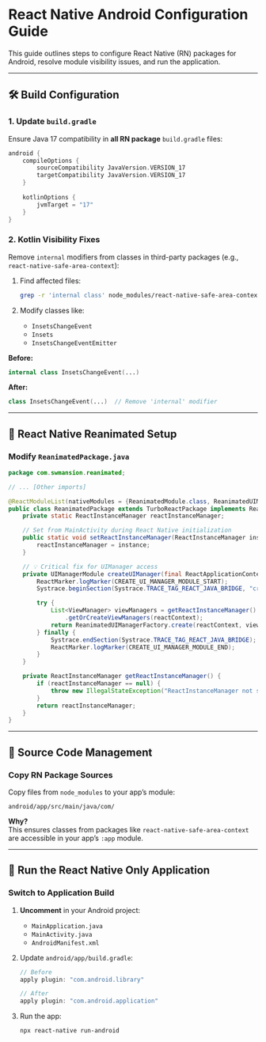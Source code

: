  # React Native Android Configuration Guide

This guide outlines steps to configure React Native (RN) packages for Android, resolve module visibility issues, and run the application.

---

## 🛠️ Build Configuration

### 1. Update `build.gradle`
Ensure Java 17 compatibility in **all RN package** `build.gradle` files:

```groovy
android {
    compileOptions {
        sourceCompatibility JavaVersion.VERSION_17
        targetCompatibility JavaVersion.VERSION_17
    }
    
    kotlinOptions {
        jvmTarget = "17"
    }
}
```

### 2. Kotlin Visibility Fixes
Remove `internal` modifiers from classes in third-party packages (e.g., `react-native-safe-area-context`):

1. Find affected files:
   ```bash
   grep -r 'internal class' node_modules/react-native-safe-area-context/android/src/
   ```

2. Modify classes like:
   - `InsetsChangeEvent`
   - `Insets`
   - `InsetsChangeEventEmitter`

**Before:**
```kotlin
internal class InsetsChangeEvent(...)
```

**After:**
```kotlin
class InsetsChangeEvent(...)  // Remove 'internal' modifier
```

---

## 🔄 React Native Reanimated Setup

### Modify `ReanimatedPackage.java`
```java
package com.swmansion.reanimated;

// ... [Other imports]

@ReactModuleList(nativeModules = {ReanimatedModule.class, ReanimatedUIManager.class})
public class ReanimatedPackage extends TurboReactPackage implements ReactPackage {
    private static ReactInstanceManager reactInstanceManager;

    // Set from MainActivity during React Native initialization
    public static void setReactInstanceManager(ReactInstanceManager instance) {
        reactInstanceManager = instance;
    }

    // 💡 Critical fix for UIManager access
    private UIManagerModule createUIManager(final ReactApplicationContext reactContext) {
        ReactMarker.logMarker(CREATE_UI_MANAGER_MODULE_START);
        Systrace.beginSection(Systrace.TRACE_TAG_REACT_JAVA_BRIDGE, "createUIManagerModule");

        try {
            List<ViewManager> viewManagers = getReactInstanceManager()
                .getOrCreateViewManagers(reactContext);
            return ReanimatedUIManagerFactory.create(reactContext, viewManagers, -1);
        } finally {
            Systrace.endSection(Systrace.TRACE_TAG_REACT_JAVA_BRIDGE);
            ReactMarker.logMarker(CREATE_UI_MANAGER_MODULE_END);
        }
    }

    private ReactInstanceManager getReactInstanceManager() {
        if (reactInstanceManager == null) {
            throw new IllegalStateException("ReactInstanceManager not set!");
        }
        return reactInstanceManager;
    }
}
```

---

## 📂 Source Code Management

### Copy RN Package Sources
Copy files from `node_modules` to your app’s module:
```
android/app/src/main/java/com/
```

**Why?**  
This ensures classes from packages like `react-native-safe-area-context` are accessible in your app’s `:app` module.

---

## 🚀 Run the React Native Only Application

### Switch to Application Build
1. **Uncomment** in your Android project:
   - `MainApplication.java`
   - `MainActivity.java`
   - `AndroidManifest.xml`

2. Update `android/app/build.gradle`:
   ```groovy
   // Before
   apply plugin: "com.android.library"
   
   // After
   apply plugin: "com.android.application"
   ```

3. Run the app:
   ```bash
   npx react-native run-android
   ```